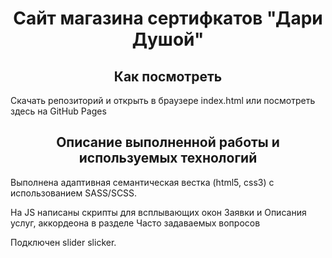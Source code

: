 <h1 align="center">Сайт магазина сертифкатов "Дари Душой"</h1>
<h2 align="center">Как посмотреть</h2>
<p>Скачать репозиторий и открыть в браузере index.html или посмотреть здесь на GitHub Pages</p>
<h2 align="center">Описание выполненной работы и используемых технологий</h2>
<p>Выполнена адаптивная семантическая вестка (html5, css3) с использованием SASS/SCSS.</p>
<p>На JS написаны скрипты для всплывающих окон Заявки и Описания услуг, аккордеона в разделе Часто задаваемых вопросов</p>
<p>Подключен slider slicker.</p>




